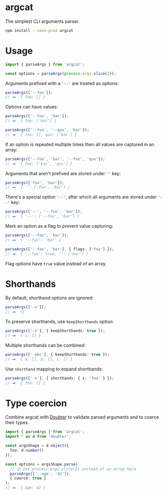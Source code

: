 # argcat

The simplest CLI arguments parser.

```sh
npm install --save-prod argcat
```

# Usage

```ts
import { parseArgs } from 'argcat';

const options = parseArgs(process.argv.slice(2));
```

Arguments prefixed with a `'--'` are treated as options:

```ts
parseArgs(['--foo']);
// ⮕  { foo: [] }
```

Options can have values:

```ts
parseArgs(['--foo', 'bar']);
// ⮕  { foo: ['bar'] }

parseArgs(['--foo', '--qux', 'bar']);
// ⮕  { foo: [], qux: ['bar'] }
```

If an option is repeated multiple times then all values are captured in an array:

```ts
parseArgs(['--foo', 'bar', '--foo', 'qux']);
// ⮕  { foo: ['bar', 'qux'] }
```

Arguments that aren't prefixed are stored under `''` key:

```ts
parseArgs(['foo', 'bar']);
// ⮕  { '': ['foo', 'bar'] }
```

There's a special option `'--'`, after which all arguments are stored under `'--'` key:

```ts
parseArgs(['--', '--foo', 'bar']);
// ⮕  { '--': ['--foo', 'bar'] }
```

Mark an option as a flag to prevent value capturing:

```ts
parseArgs(['--foo', 'bar']);
// ⮕  { '--foo': 'bar' }

parseArgs(['--foo', 'bar'], { flags: ['foo'] });
// ⮕  { '--foo': true, '': ['bar'] }
```

Flag options have `true` value instead of an array.


# Shorthands

By default, shorthand options are ignored:

```ts
parseArgs(['-x']);
// ⮕  {}
```

To preserve shorthands, use `keepShorthands` option:

```ts
parseArgs(['-x'], { keepShorthands: true });
// ⮕  { x: [] }
```

Multiple shorthands can be combined:

```ts
parseArgs(['-abc'], { keepShorthands: true });
// ⮕  { a: [], b: [], c: [] }
```

Use `shorthand` mapping to expand shorthands: 

```ts
parseArgs(['-x'], { shorthands: { x: 'foo' } });
// ⮕  { foo: [] }
```

# Type coercion

Combine argcat with [Doubter](https://github.com/smikhalevski/doubter#readme) to validate parsed arguments and to coerce
their types.

```ts
import { parseArgs } from 'argcat';
import * as d from 'doubter';

const argsShape = d.object({
  foo: d.number()
});

const options = argsShape.parse(
  // 😉 Use process.argv.slice(2) instead of an array here 
  parseArgs(['--age', '42']),
  { coerce: true }
);
// ⮕  { age: 42 }
```
